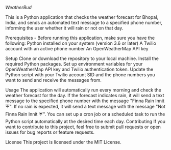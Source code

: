 *WeatherBud*

This is a Python application that checks the weather forecast for Bhopal, India, and sends an automated text message to a specified phone number, informing the user whether it will rain or not on that day.

Prerequisites - Before running this application, make sure you have the following:
Python installed on your system (version 3.6 or later)
A Twilio account with an active phone number
An OpenWeatherMap API key

Setup
Clone or download the repository to your local machine.
Install the required Python packages.
Set up environment variables for your OpenWeatherMap API key and Twilio authentication token.
Update the Python script with your Twilio account SID and the phone numbers you want to send and receive the messages from.

Usage
The application will automatically run every morning and check the weather forecast for the day. If the forecast indicates rain, it will send a text message to the specified phone number with the message "Finna Rain Innit ☔️". If no rain is expected, it will send a text message with the message "Not Finna Rain Innit ☔️".
You can set up a cron job or a scheduled task to run the Python script automatically at the desired time each day.
Contributing
If you want to contribute to this project, feel free to submit pull requests or open issues for bug reports or feature requests.

License
This project is licensed under the MIT License.

